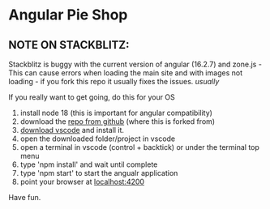 # Angular Pie Shop

## NOTE ON STACKBLITZ:

Stackblitz is buggy with the current version of angular (16.2.7) and zone.js - This can cause errors when loading the main site and with images not loading - if you fork this repo it usually fixes the issues. _usually_

If you really want to get going, do this for your OS

1. install node 18 (this is important for angular compatibility)
2. download the [repo from github](https://github.com/hamptonpaulk/angular-pie-shop) (where this is forked from)
3. [download vscode](https://code.visualstudio.com/download) and install it.
4. open the downloaded folder/project in vscode
5. open a terminal in vscode (control + backtick) or under the terminal top menu
6. type 'npm install' and wait until complete
7. type 'npm start' to start the angualr application
8. point your browser at [localhost:4200](http://localhost:4200)

Have fun.